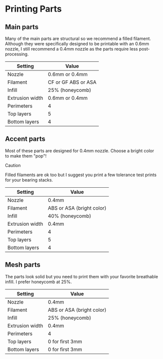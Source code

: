 # Printing Parts

## Main parts

Many of the main parts are structural so we recommend a filled filament. Although they were specifically designed to be printable with an 0.6mm nozzle, I still recommend a 0.4mm nozzle as the parts require less post-processing. 

| Setting               | Value                       |
| --------------------- | --------------------------- |
| Nozzle                | 0.6mm or 0.4mm              |
| Filament              | CF or GF ABS or ASA         |
| Infill                | 25% (honeycomb)             |
| Extrusion width       | 0.6mm or 0.4mm              |
| Perimeters            | 4                           |
| Top layers            | 5                           |
| Bottom layers         | 4                           |

## Accent parts

Most of these parts are designed for 0.4mm nozzle. Choose a bright color to make them "pop"! 

> [!CAUTION]
> Filled filaments are ok too but I suggest you print a few tolerance test prints for your bearing stacks.

| Setting               | Value                       |
| -----------           | --------------------------- |
| Nozzle                | 0.4mm                       |
| Filament              | ABS or ASA (bright color)   |
| Infill                | 40% (honeycomb)             |
| Extrusion width       | 0.4mm                       |
| Perimeters            | 4                           |
| Top layers            | 5                           |
| Bottom layers         | 4                           |

## Mesh parts

The parts look solid but you need to print them with your favorite breathable infill. I prefer honeycomb at 25%.

| Setting               | Value                       |
| -----------           | --------------------------- |
| Nozzle                | 0.4mm                       |
| Filament              | ABS or ASA (bright color)   |
| Infill                | 25% (honeycomb)             |
| Extrusion width       | 0.4mm                       |
| Perimeters            | 4                           |
| Top layers            | 0 for first 3mm             |
| Bottom layers         | 0 for first 3mm             |